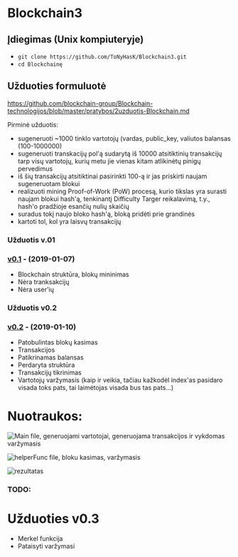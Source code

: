 ﻿# Blockchain3

## Įdiegimas (Unix kompiuteryje) 

- `git clone https://github.com/ToNyHasK/Blockchain3.git`
- `cd Blockchainę`

## Užduoties formuluotė
https://github.com/blockchain-group/Blockchain-technologijos/blob/master/pratybos/2uzduotis-Blockchain.md

Pirminė užduotis:
* sugeneruoti ~1000 tinklo vartotojų (vardas, public_key, valiutos balansas (100-1000000)
* sugeneruoti transkacijų pol'ą sudarytą iš 10000 atsitiktinių transakcijų tarp visų vartotojų, kurių metu jie vienas kitam atlikinėtų pinigų pervedimus
* iš šių transakcijų atsitiktinai pasirinkti 100-ą ir jas priskirti naujam sugeneruotam blokui
* realizuoti mining Proof-of-Work (PoW) procesą, kurio tikslas yra surasti naujam blokui hash'ą, tenkinantį Difficulty Targer reikalavimą, t.y., hash'o pradžioje esančių nulių skaičių
* suradus tokį naujo bloko hash'ą, bloką pridėti prie grandinės
* kartoti tol, kol yra laisvų transakcijų

### Užduotis v.01

### [v0.1](https://github.com/ToNyHasK/Blockchain3/releases/tag/v0.1) - (2019-01-07)

* Blockchain struktūra, blokų mininimas
* Nėra tranksakcijų
* Nėra user'ių



### Užduotis v0.2

### [v0.2](https://github.com/ToNyHasK/Blockchain3/releases/tag/v0.2) - (2019-01-10)

* Patobulintas blokų kasimas
* Transakcijos
* Patikrinamas balansas
* Perdaryta struktūra
* Transakcijų tikrinimas
* Vartotojų varžymasis (kaip ir veikia, tačiau kažkodėl index'as pasidaro visada toks pats, tai laimėtojas visada bus tas pats...)
# Nuotraukos:

![Main file, generuojami vartotojai, generuojama transakcijos ir vykdomas varžymasis](https://imgur.com/a/fCqtwti.jpg)

![helperFunc file, bloku kasimas, varžymasis](https://imgur.com/a/zoL5sue.jpg)

![rezultatas](https://imgur.com/a/USwVCmu.jpg)

### TODO:

# Užduoties v0.3

* Merkel funkcija
* Pataisyti varžymasi
